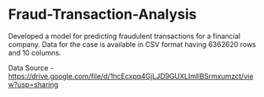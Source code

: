 # Fraud-Transaction-Analysis

Developed a model for predicting fraudulent transactions for a financial company. Data for the case is available in CSV format having 6362620 rows and 10 columns.

Data Source - https://drive.google.com/file/d/1hcEcxpq4GjLJD9GUXLImIlBSrmxumzct/view?usp=sharing
